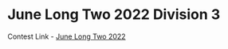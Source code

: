 # June Long Two 2022 Division 3

Contest Link - [June Long Two 2022](https://www.codechef.com/JUNE222C)
